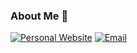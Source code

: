 ### About Me 👋
[![Personal Website](https://img.shields.io/badge/Web-YuanhaoCai-blue)](https://caiyuanhao1998.github.io)
[![Email](https://img.shields.io/badge/-cyh20@mails.tsinghua.edu.cn-RED?style=flat-square&labelColor=RED&logo=Gmail&logoColor=white&link=mailto:cyh20@mails.tsinghua.edu.cn)](mailto:cyh20@mails.tsinghua.edu.cn)
